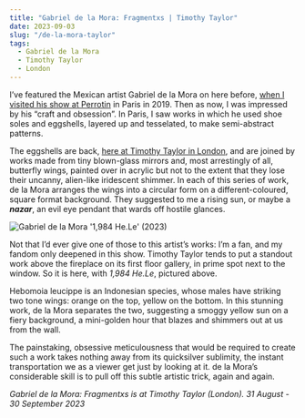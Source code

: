 ```yaml
---
title: "Gabriel de la Mora: Fragmentxs | Timothy Taylor"
date: 2023-09-03
slug: "/de-la-mora-taylor"
tags:
  - Gabriel de la Mora 
  - Timothy Taylor
  - London
---
```


I’ve featured the Mexican artist Gabriel de la Mora on here before, [when I visited his show at Perrotin](https://artangled.com/posts/de-la-mora-perrotin/) in Paris in 2019. Then as now, I was impressed by his “craft and obsession”. In Paris, I saw works in which he used shoe soles and eggshells, layered up and tesselated, to make semi-abstract patterns.

The eggshells are back, [here at Timothy Taylor in London](https://www.timothytaylor.com/exhibitions/fragmentxs/), and are joined by works made from tiny blown-glass mirrors and, most arrestingly of all, butterfly wings, painted over in acrylic but not to the extent that they lose their uncanny, alien-like iridescent shimmer. In each of this series of work, de la Mora arranges the wings into a circular form on a different-coloured, square format background. They suggested to me a rising sun, or maybe a *****nazar*****, an evil eye pendant that wards off hostile glances.

![Gabriel de la Mora '1,984 He.Le' (2023)](/de-la-mora-taylor-1.png)

Not that I’d ever give one of those to this artist’s works: I’m a fan, and my fandom only deepened in this show. Timothy Taylor tends to put a standout work above the fireplace on its first floor gallery, in prime spot next to the window. So it is here, with *1,984 He.Le*, pictured above. 

Hebomoia leucippe is an Indonesian species, whose males have striking two tone wings: orange on the top, yellow on the bottom. In this stunning work, de la Mora separates the two, suggesting a smoggy yellow sun on a fiery background, a mini-golden hour that blazes and shimmers out at us from the wall.

The painstaking, obsessive meticulousness that would be required to create such a work takes nothing away from its quicksilver sublimity, the instant transportation we as a viewer get just by looking at it. de la Mora’s considerable skill is to pull off this subtle artistic trick, again and again.

*Gabriel de la Mora: Fragmentxs is at Timothy Taylor (London). 31 August - 30 September 2023*
